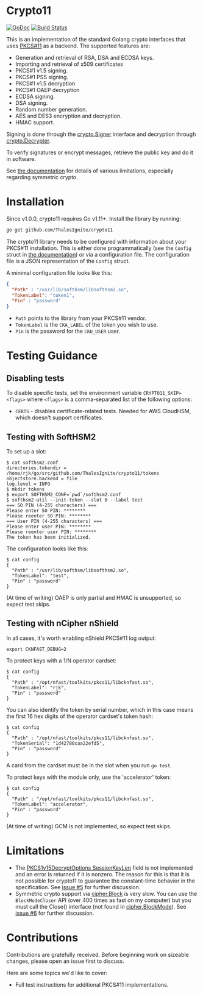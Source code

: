 Crypto11
========

[![GoDoc](https://godoc.org/github.com/ThalesIgnite/crypto11?status.svg)](https://godoc.org/github.com/ThalesIgnite/crypto11)
[![Build Status](https://travis-ci.com/ThalesIgnite/crypto11.svg?branch=master)](https://travis-ci.com/ThalesIgnite/crypto11)

This is an implementation of the standard Golang crypto interfaces that
uses [PKCS#11](http://docs.oasis-open.org/pkcs11/pkcs11-base/v2.40/errata01/os/pkcs11-base-v2.40-errata01-os-complete.html) as a backend. The supported features are:

* Generation and retrieval of RSA, DSA and ECDSA keys.
* Importing and retrieval of x509 certificates
* PKCS#1 v1.5 signing.
* PKCS#1 PSS signing.
* PKCS#1 v1.5 decryption
* PKCS#1 OAEP decryption
* ECDSA signing.
* DSA signing.
* Random number generation.
* AES and DES3 encryption and decryption.
* HMAC support.

Signing is done through the
[crypto.Signer](https://golang.org/pkg/crypto/#Signer) interface and
decryption through
[crypto.Decrypter](https://golang.org/pkg/crypto/#Decrypter).

To verify signatures or encrypt messages, retrieve the public key and do it in software.

See [the documentation](https://godoc.org/github.com/ThalesIgnite/crypto11) for details of various limitations,
especially regarding symmetric crypto.


Installation
============

Since v1.0.0, crypto11 requires Go v1.11+. Install the library by running:

```bash
go get github.com/ThalesIgnite/crypto11
```

The crypto11 library needs to be configured with information about your PKCS#11 installation. This is either done programmatically
(see the `Config` struct in [the documentation](https://godoc.org/github.com/ThalesIgnite/crypto11)) or via a configuration
file. The configuration file is a JSON representation of the `Config` struct.

A minimal configuration file looks like this:

```json
{
  "Path" : "/usr/lib/softhsm/libsofthsm2.so",
  "TokenLabel": "token1",
  "Pin" : "password"
}
```

- `Path` points to the library from your PKCS#11 vendor.
- `TokenLabel` is the `CKA_LABEL` of the token you wish to use.
- `Pin` is the password for the `CKU_USER` user.

Testing Guidance
================

Disabling tests
---------------

To disable specific tests, set the environment variable `CRYPTO11_SKIP=<flags>` where `<flags>` is a comma-separated
list of the following options:

*  `CERTS` - disables certificate-related tests. Needed for AWS CloudHSM, which doesn't support certificates. 


Testing with SoftHSM2
---------------------

To set up a slot:

    $ cat softhsm2.conf
    directories.tokendir = /home/rjk/go/src/github.com/ThalesIgnite/crypto11/tokens
    objectstore.backend = file
    log.level = INFO
    $ mkdir tokens
    $ export SOFTHSM2_CONF=`pwd`/softhsm2.conf
    $ softhsm2-util --init-token --slot 0 --label test
    === SO PIN (4-255 characters) ===
    Please enter SO PIN: ********
    Please reenter SO PIN: ********
    === User PIN (4-255 characters) ===
    Please enter user PIN: ********
    Please reenter user PIN: ********
    The token has been initialized.

The configuration looks like this:

    $ cat config
    {
      "Path" : "/usr/lib/softhsm/libsofthsm2.so",
      "TokenLabel": "test",
      "Pin" : "password"
    }

(At time of writing) OAEP is only partial and HMAC is unsupported, so expect test skips.

Testing with nCipher nShield
--------------------

In all cases, it's worth enabling nShield PKCS#11 log output:

    export CKNFAST_DEBUG=2

To protect keys with a 1/N operator cardset:

    $ cat config
    {
      "Path" : "/opt/nfast/toolkits/pkcs11/libcknfast.so",
      "TokenLabel": "rjk",
      "Pin" : "password"
    }

You can also identify the token by serial number, which in this case
means the first 16 hex digits of the operator cardset's token hash:

    $ cat config
    {
      "Path" : "/opt/nfast/toolkits/pkcs11/libcknfast.so",
      "TokenSerial": "1d42780caa22efd5",
      "Pin" : "password"
    }

A card from the cardset must be in the slot when you run `go test`.

To protect keys with the module only, use the 'accelerator' token:

    $ cat config
    {
      "Path" : "/opt/nfast/toolkits/pkcs11/libcknfast.so",
      "TokenLabel": "accelerator",
      "Pin" : "password"
    }

(At time of writing) GCM is not implemented, so expect test skips.

Limitations
===========

 * The [PKCS1v15DecryptOptions SessionKeyLen](https://golang.org/pkg/crypto/rsa/#PKCS1v15DecryptOptions) field
is not implemented and an error is returned if it is nonzero.
The reason for this is that it is not possible for crypto11 to guarantee the constant-time behavior in the specification.
See [issue #5](https://github.com/ThalesIgnite/crypto11/issues/5) for further discussion.
 * Symmetric crypto support via [cipher.Block](https://golang.org/pkg/crypto/cipher/#Block) is very slow.
You can use the `BlockModeCloser` API
(over 400 times as fast on my computer)
but you must call the Close()
interface (not found in [cipher.BlockMode](https://golang.org/pkg/crypto/cipher/#BlockMode)).
See [issue #6](https://github.com/ThalesIgnite/crypto11/issues/6) for further discussion.

Contributions
========

Contributions are gratefully received. Before beginning work on sizeable changes, please open an issue first to
discuss.

Here are some topics we'd like to cover:

* Full test instructions for additional PKCS#11 implementations.
